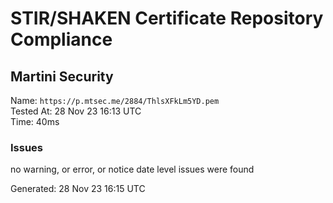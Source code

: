 # STIR/SHAKEN Certificate Repository Compliance

## Martini Security

Name: `https://p.mtsec.me/2884/ThlsXFkLm5YD.pem`\
Tested At: 28 Nov 23 16:13 UTC\
Time: 40ms

### Issues

no warning, or error, or notice date level issues were found

Generated: 28 Nov 23 16:15 UTC